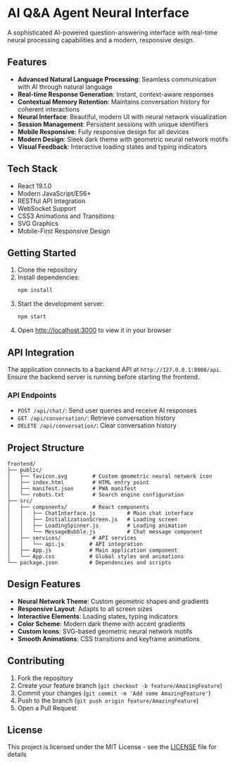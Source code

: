 # AI Q&A Agent Neural Interface

A sophisticated AI-powered question-answering interface with real-time neural processing capabilities and a modern, responsive design.

## Features

- **Advanced Natural Language Processing**: Seamless communication with AI through natural language
- **Real-time Response Generation**: Instant, context-aware responses
- **Contextual Memory Retention**: Maintains conversation history for coherent interactions
- **Neural Interface**: Beautiful, modern UI with neural network visualization
- **Session Management**: Persistent sessions with unique identifiers
- **Mobile Responsive**: Fully responsive design for all devices
- **Modern Design**: Sleek dark theme with geometric neural network motifs
- **Visual Feedback**: Interactive loading states and typing indicators

## Tech Stack

- React 19.1.0
- Modern JavaScript/ES6+
- RESTful API Integration
- WebSocket Support
- CSS3 Animations and Transitions
- SVG Graphics
- Mobile-First Responsive Design

## Getting Started

1. Clone the repository
2. Install dependencies:
   ```bash
   npm install
   ```
3. Start the development server:
   ```bash
   npm start
   ```
4. Open [http://localhost:3000](http://localhost:3000) to view it in your browser

## API Integration

The application connects to a backend API at `http://127.0.0.1:8000/api`. Ensure the backend server is running before starting the frontend.

### API Endpoints

- `POST /api/chat/`: Send user queries and receive AI responses
- `GET /api/conversation/`: Retrieve conversation history
- `DELETE /api/conversation/`: Clear conversation history

## Project Structure

```
frontend/
├── public/
│   ├── favicon.svg        # Custom geometric neural network icon
│   ├── index.html         # HTML entry point
│   ├── manifest.json      # PWA manifest
│   └── robots.txt         # Search engine configuration
├── src/
│   ├── components/        # React components
│   │   ├── ChatInterface.js          # Main chat interface
│   │   ├── InitializationScreen.js   # Loading screen
│   │   ├── LoadingSpinner.js         # Loading animation
│   │   └── MessageBubble.js          # Chat message component
│   ├── services/          # API services
│   │   └── api.js        # API integration
│   ├── App.js            # Main application component
│   └── App.css           # Global styles and animations
└── package.json          # Dependencies and scripts
```

## Design Features

- **Neural Network Theme**: Custom geometric shapes and gradients
- **Responsive Layout**: Adapts to all screen sizes
- **Interactive Elements**: Loading states, typing indicators
- **Color Scheme**: Modern dark theme with accent gradients
- **Custom Icons**: SVG-based geometric neural network motifs
- **Smooth Animations**: CSS transitions and keyframe animations

## Contributing

1. Fork the repository
2. Create your feature branch (`git checkout -b feature/AmazingFeature`)
3. Commit your changes (`git commit -m 'Add some AmazingFeature'`)
4. Push to the branch (`git push origin feature/AmazingFeature`)
5. Open a Pull Request

## License

This project is licensed under the MIT License - see the [LICENSE](LICENSE) file for details
